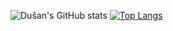 ![Dušan's GitHub stats](https://github-readme-stats.vercel.app/api?username=andricDu&count_private=true&theme=monokai)
[![Top Langs](https://github-readme-stats.vercel.app/api/top-langs/?username=andricDu&layout=compact&theme=monokai)](https://github.com/andricDu/github-readme-stats)


<!--
**andricDu/andricDU** is a ✨ _special_ ✨ repository because its `README.md` (this file) appears on your GitHub profile.

Here are some ideas to get you started:

- 🔭 I’m currently working on ...
- 🌱 I’m currently learning ...
- 👯 I’m looking to collaborate on ...
- 🤔 I’m looking for help with ...
- 💬 Ask me about ...
- 📫 How to reach me: ...
- 😄 Pronouns: ...
- ⚡ Fun fact: ...
-->
